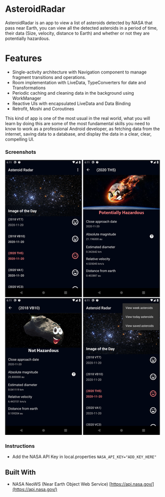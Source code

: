 # AsteroidRadar

AsteroidRadar is an app to view a list of asteroids detected by NASA that pass near Earth, you can view all the detected asteroids in a period of time, their data (Size, velocity, distance to Earth) and whether or not they are potentially hazardous. 

# Features

- Single-activity architecture with Navigation component to manage fragment transitions and operations.
- Room implementation with LiveData, TypeConverters for date and Transformations
- Periodic caching and cleaning data in the background using WorkManager
- Reactive UIs with encapsulated LiveData and Data Binding
- Retrofit, Moshi and Coroutines


This kind of app is one of the most usual in the real world, what you will learn by doing this are some of the most fundamental skills you need to know to work as a professional Android developer, as fetching data from the internet, saving data to a database, and display the data in a clear, clear, compelling UI.

### Screenshots

[<img src="/screenshots/asteroid_list.png" width="250"/>](/screenshots/asteroid_list.png)
[<img src="/screenshots/hazardous_detail.png" width="250"/>](/screenshots/hazardous_detail.png)
[<img src="/screenshots/not_hazardous_detail.png" width="250"/>](/screenshots/not_hazardous_detail.png)
[<img src="/screenshots/options_menu.png" width="250"/>](/screenshots/options_menu.png)

### Instructions

- Add the NASA API Key in local.properties `NASA_API_KEY="ADD_KEY_HERE"`

## Built With

- NASA NeoWS (Near Earth Object Web Service) [https://api.nasa.gov/](https://api.nasa.gov/)

